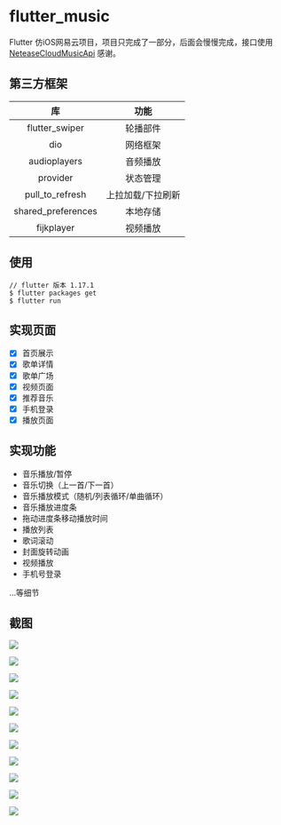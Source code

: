 # flutter_music

Flutter 仿iOS网易云项目，项目只完成了一部分，后面会慢慢完成，接口使用 [NeteaseCloudMusicApi](https://binaryify.github.io/NeteaseCloudMusicApi/#/?id=neteasecloudmusicapi) 感谢。

## 第三方框架

|         库         |       功能        |
| :----------------: | :---------------: |
|   flutter_swiper   |     轮播部件      |
|        dio         |     网络框架      |
|    audioplayers    |     音频播放      |
|      provider      |     状态管理      |
|  pull_to_refresh   | 上拉加载/下拉刷新 |
| shared_preferences |     本地存储      |
|     fijkplayer     |     视频播放      |

## 使用

```
// flutter 版本 1.17.1
$ flutter packages get
$ flutter run
```

## 实现页面

- [x] 首页展示
- [x] 歌单详情
- [x] 歌单广场
- [x] 视频页面
- [x] 推荐音乐
- [x] 手机登录
- [x] 播放页面

## 实现功能

* 音乐播放/暂停
* 音乐切换（上一首/下一首）
* 音乐播放模式（随机/列表循环/单曲循环）
* 音乐播放进度条
* 拖动进度条移动播放时间
* 播放列表
* 歌词滚动
* 封面旋转动画
* 视频播放
* 手机号登录

...等细节

## 截图

![](https://github.com/XkSuperCool/flutter-music/blob/master/screenshot/Screenshot_1593680474.png?raw=true)

![](https://github.com/XkSuperCool/flutter-music/blob/master/screenshot/Screenshot_1593680486.png)

![](https://github.com/XkSuperCool/flutter-music/blob/master/screenshot/\Screenshot_1593680501.png)

![](https://github.com/XkSuperCool/flutter-music/blob/master/screenshot/Screenshot_1593680692.png)

![](https://github.com/XkSuperCool/flutter-music/blob/master/screenshot/Screenshot_1593680696.png)

![](https://github.com/XkSuperCool/flutter-music/blob/master/screenshot/Screenshot_1593680792.png)

![](https://github.com/XkSuperCool/flutter-music/blob/master/screenshot/Screenshot_1593680830.png)

![](https://github.com/XkSuperCool/flutter-music/blob/master/screenshot/Screenshot_1593680839.png)

![](https://github.com/XkSuperCool/flutter-music/blob/master/screenshot/Screenshot_1593680845.png)

![](https://github.com/XkSuperCool/flutter-music/blob/master/screenshot/Screenshot_1593680871.png)

![](https://github.com/XkSuperCool/flutter-music/blob/master/screenshot/Screenshot_1593681039.png)
